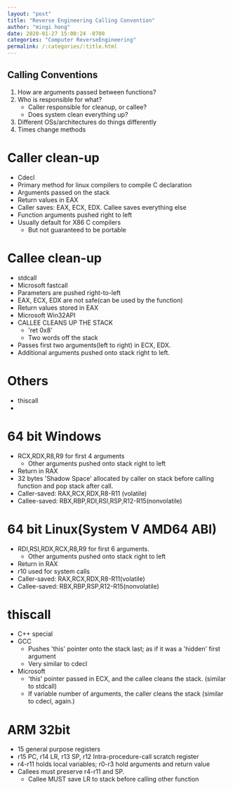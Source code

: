 ```yaml
---
layout: "post"
title: "Reverse Engineering Calling Convention"
author: "mingi hong"
date: 2020-01-27 15:00:24 -0700
categories: "Computer ReverseEngineering"
permalink: /:categories/:title.html
---
```


## Calling Conventions

1. How are arguments passed between functions?
2. Who is responsible for what?
    - Caller responsible for cleanup, or callee?
    - Does system clean everything up?
3. Different OSs/architectures do things differently
4. Times change methods

# Caller clean-up
- Cdecl
- Primary method for linux compilers to compile C declaration
- Arguments passed on the stack
- Return values in EAX
- Caller saves: EAX, ECX, EDX. Callee saves everything else
- Function arguments pushed right to left
- Usually default for X86 C compilers
    - But not guaranteed to be portable

# Callee clean-up
- stdcall
- Microsoft fastcall
- Parameters are pushed right-to-left
- EAX, ECX, EDX are not safe(can be used by the function)
- Return values stored in EAX
- Microsoft Win32API
- CALLEE CLEANS UP THE STACK
    - 'ret 0x8'
    - Two words off the stack
- Passes first two arguments(left to right) in ECX, EDX.
- Additional arguments pushed onto stack right to left.

# Others
- thiscall
- 

# 64 bit Windows
- RCX,RDX,R8,R9 for first 4 arguments
    - Other arguments pushed onto stack right to left
- Return in RAX
- 32 bytes 'Shadow Space' allocated by caller on stack before calling function and pop stack after call.
- Caller-saved: RAX,RCX,RDX,R8-R11 (volatile)
- Callee-saved: RBX,RBP,RDI,RSI,RSP,R12-R15(nonvolatile)

# 64 bit Linux(System V AMD64 ABI)
- RDI,RSI,RDX,RCX,R8,R9 for first 6 arguments.
    - Other arguments pushed onto stack right to left
- Return in RAX
- r10 used for system calls
- Caller-saved: RAX,RCX,RDX,R8-R11(volatile)
- Callee-saved: RBX,RBP,RSP,R12-R15(nonvolatile)

# thiscall
- C++ special
- GCC
    - Pushes 'this' pointer onto the stack last; as if it was a 'hidden' first argument
    - Very similar to cdecl
- Microsoft
    - 'this' pointer passed in ECX, and the callee cleans the stack. (similar to stdcall)
    - If variable number of arguments, the caller cleans the stack (similar to cdecl, again.)

# ARM 32bit
- 15 general purpose registers
- r15 PC, r14 LR, r13 SP, r12 Intra-procedure-call scratch register
- r4-r11 holds local variables; r0-r3 hold arguments and return value
- Callees must preserve r4-r11 and SP.
    - Callee MUST save LR to stack before calling other function

